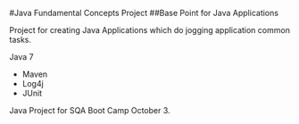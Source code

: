 #Java Fundamental Concepts Project
##Base Point for Java Applications

Project for creating Java Applications which do jogging application common tasks.

Java 7

* Maven
* Log4j
* JUnit

Java Project for SQA Boot Camp October 3.

 
